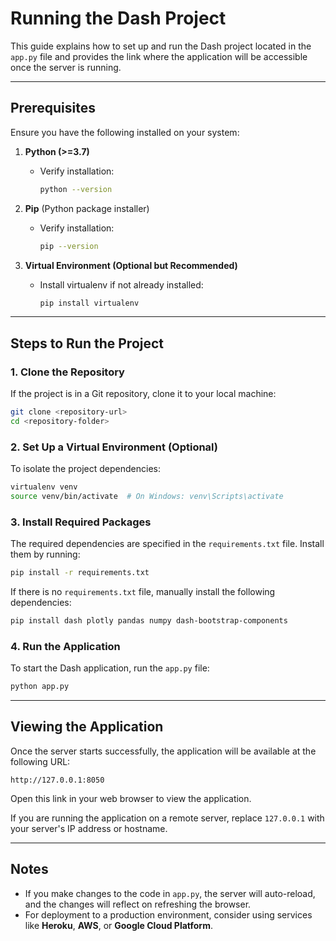 # Running the Dash Project

This guide explains how to set up and run the Dash project located in the `app.py` file and provides the link where the application will be accessible once the server is running.

---

## Prerequisites
Ensure you have the following installed on your system:

1. **Python (>=3.7)**
   - Verify installation:
     ```bash
     python --version
     ```

2. **Pip** (Python package installer)
   - Verify installation:
     ```bash
     pip --version
     ```

3. **Virtual Environment (Optional but Recommended)**
   - Install virtualenv if not already installed:
     ```bash
     pip install virtualenv
     ```

---

## Steps to Run the Project

### 1. Clone the Repository
If the project is in a Git repository, clone it to your local machine:

```bash
git clone <repository-url>
cd <repository-folder>
```

### 2. Set Up a Virtual Environment (Optional)
To isolate the project dependencies:

```bash
virtualenv venv
source venv/bin/activate  # On Windows: venv\Scripts\activate
```

### 3. Install Required Packages
The required dependencies are specified in the `requirements.txt` file. Install them by running:

```bash
pip install -r requirements.txt
```

If there is no `requirements.txt` file, manually install the following dependencies:

```bash
pip install dash plotly pandas numpy dash-bootstrap-components
```

### 4. Run the Application
To start the Dash application, run the `app.py` file:

```bash
python app.py
```

---

## Viewing the Application

Once the server starts successfully, the application will be available at the following URL:

```
http://127.0.0.1:8050
```

Open this link in your web browser to view the application.

If you are running the application on a remote server, replace `127.0.0.1` with your server's IP address or hostname.

---

## Notes

- If you make changes to the code in `app.py`, the server will auto-reload, and the changes will reflect on refreshing the browser.
- For deployment to a production environment, consider using services like **Heroku**, **AWS**, or **Google Cloud Platform**.

